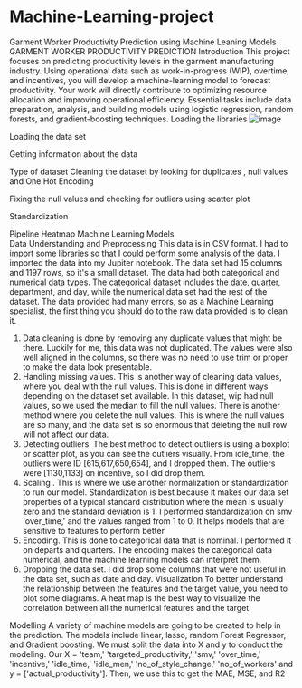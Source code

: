 # Machine-Learning-project
Garment Worker Productivity Prediction using Machine Leaning Models
GARMENT WORKER PRODUCTIVITY PREDICTION 
Introduction
This project focuses on predicting productivity levels in the garment manufacturing industry. Using operational data such as work-in-progress (WIP), overtime, and incentives, you will develop a machine-learning model to forecast productivity. Your work will directly contribute to optimizing resource allocation and improving operational efficiency. Essential tasks include data preparation, analysis, and building models using logistic regression, random forests, and gradient-boosting techniques.
Loading the libraries
 ![image](https://github.com/user-attachments/assets/1e0ec3c6-6a32-4088-940b-6b6dfc4d7375)

Loading the data set  
 
Getting information about the data 
 
Type of dataset 
Cleaning the dataset by looking for duplicates , null values and One Hot Encoding
 
 
Fixing the null values and checking for outliers using scatter plot  
 
Standardization 



Pipeline
 Heatmap  Machine Learning Models    
Data Understanding and Preprocessing
This data is in CSV format. I had to import some libraries so that I could perform some analysis of the data. I imported the data into my Jupiter notebook. The data set had 15 columns and 1197 rows, so it's a small dataset.
The data had both categorical and numerical data types. The categorical dataset includes the date, quarter, department, and day, while the numerical data set had the rest of the dataset.
The data provided had many errors, so as a Machine Learning specialist, the first thing you should do to the raw data provided is to clean it.
1.	Data cleaning is done by removing any duplicate values that might be there. Luckily for me, this data was not duplicated. The values were also well aligned in the columns, so there was no need to use trim or proper to make the data look presentable.
2.	Handling missing values. This is another way of cleaning data values, where you deal with the null values. This is done in different ways depending on the dataset set available. In this dataset, wip had null values, so we used the median to fill the null values. There is another method where you delete the null values. This is where the null values are so many, and the data set is so enormous that deleting the null row will not affect our data.
3.	Detecting outliers. The best method to detect outliers is using a boxplot or scatter plot, as you can see the outliers visually. From  idle_time, the outliers were ID [615,617,650,654], and I dropped them. The outliers were [1130,1133] on incentive, so I did drop them.
4.	Scaling . This is where we use another normalization or standardization to run our model. Standardization is best because it makes our data set properties of a typical standard distribution where the mean is usually zero and the standard deviation is 1. I performed standardization on smv 'over_time,' and the values ranged from 1 to 0. It helps models that are sensitive to features to perform better
5.	Encoding. This is done to categorical data that is nominal. I performed it on departs and quarters. The encoding makes the categorical data numerical, and the machine learning models can interpret them.
6.	Dropping the data set. I did drop some columns that were not useful in the data set, such as date and day.
Visualization
To better understand the relationship between the features and the target value, you need to plot some diagrams. A heat map is the best way to visualize the correlation between all the numerical features and the target. 

Modelling
A variety of machine models are going to be created to help in the prediction. The models include linear, lasso, random Forest Regressor, and Gradient boosting. We must split the data into X and y to conduct the modeling. Our  X = 'team,' 'targeted_productivity,' 'smv,' 'over_time,' 'incentive,' 'idle_time,' 'idle_men,' 'no_of_style_change,' 'no_of_workers' and y = ['actual_productivity']. Then, we use this to get the MAE, MSE, and R2  

